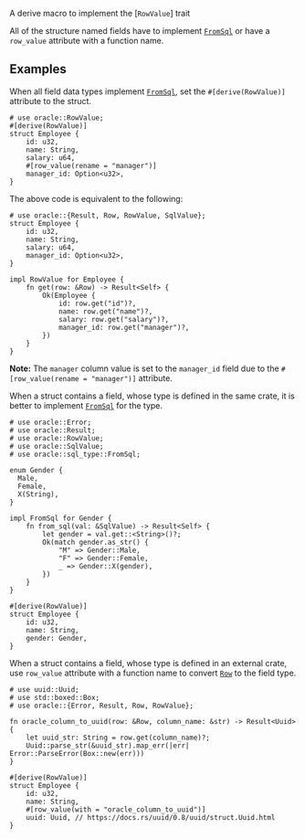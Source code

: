 A derive macro to implement the [`RowValue`] trait

All of the structure named fields have to implement [`FromSql`]
or have a `row_value` attribute with a function name.

## Examples

When all field data types implement [`FromSql`], set the `#[derive(RowValue)]`
attribute to the struct.

```
# use oracle::RowValue;
#[derive(RowValue)]
struct Employee {
    id: u32,
    name: String,
    salary: u64,
    #[row_value(rename = "manager")]
    manager_id: Option<u32>,
}
```

The above code is equivalent to the following:

```
# use oracle::{Result, Row, RowValue, SqlValue};
struct Employee {
    id: u32,
    name: String,
    salary: u64,
    manager_id: Option<u32>,
}

impl RowValue for Employee {
    fn get(row: &Row) -> Result<Self> {
        Ok(Employee {
            id: row.get("id")?,
            name: row.get("name")?,
            salary: row.get("salary")?,
            manager_id: row.get("manager")?,
        })
    }
}
```

**Note:** The `manager` column value is set to the `manager_id` field due to
the `#[row_value(rename = "manager")]` attribute.

When a struct contains a field, whose type is defined in the same crate,
it is better to implement [`FromSql`] for the type.

```
# use oracle::Error;
# use oracle::Result;
# use oracle::RowValue;
# use oracle::SqlValue;
# use oracle::sql_type::FromSql;

enum Gender {
  Male,
  Female,
  X(String),
}

impl FromSql for Gender {
    fn from_sql(val: &SqlValue) -> Result<Self> {
        let gender = val.get::<String>()?;
        Ok(match gender.as_str() {
            "M" => Gender::Male,
            "F" => Gender::Female,
            _ => Gender::X(gender),
        })
    }
}

#[derive(RowValue)]
struct Employee {
    id: u32,
    name: String,
    gender: Gender,
}
```

When a struct contains a field, whose type is defined in an external crate,
use `row_value` attribute with a function name to convert
[`Row`] to the field type.

```
# use uuid::Uuid;
# use std::boxed::Box;
# use oracle::{Error, Result, Row, RowValue};

fn oracle_column_to_uuid(row: &Row, column_name: &str) -> Result<Uuid> {
    let uuid_str: String = row.get(column_name)?;
    Uuid::parse_str(&uuid_str).map_err(|err| Error::ParseError(Box::new(err)))
}

#[derive(RowValue)]
struct Employee {
    id: u32,
    name: String,
    #[row_value(with = "oracle_column_to_uuid")]
    uuid: Uuid, // https://docs.rs/uuid/0.8/uuid/struct.Uuid.html
}
```

[`FromSql`]: sql_type/trait.FromSql.html
[`Row`]: struct.Row.html
[`SqlValue`]: struct.SqlValue.html
